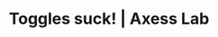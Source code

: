 ---
layout: bookmark
title: Toggles suck! | Axess Lab
tags:
  - Bookmarks
  - Accessibility
created: '2023-07-31T11:08:50.583Z'
link: https://axesslab.com/toggles-suck/
id: 618549993
excerpt: >-
  You’ve all seen them, tiny switches that let you toggle a setting. And maybe,
  just like me, you sometimes pause, thinking “...Is it on or…
image: https://axesslab.com/wp-content/uploads/2023/07/summary_table-1-400x356.png
---